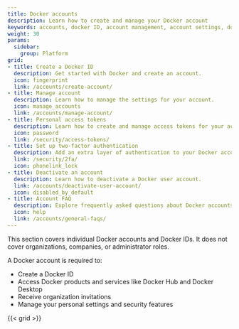 ```yaml
---
title: Docker accounts
description: Learn how to create and manage your Docker account
keywords: accounts, docker ID, account management, account settings, docker account, docker home
weight: 30
params:
  sidebar:
    group: Platform
grid:
- title: Create a Docker ID
  description: Get started with Docker and create an account.
  icon: fingerprint
  link: /accounts/create-account/
- title: Manage account
  description: Learn how to manage the settings for your account.
  icon: manage_accounts
  link: /accounts/manage-account/
- title: Personal access tokens
  description: Learn how to create and manage access tokens for your account.
  icon: password
  link: /security/access-tokens/
- title: Set up two-factor authentication
  description: Add an extra layer of authentication to your Docker account.
  link: /security/2fa/
  icon: phonelink_lock
- title: Deactivate an account
  description: Learn how to deactivate a Docker user account.
  link: /accounts/deactivate-user-account/
  icon: disabled_by_default
- title: Account FAQ
  description: Explore frequently asked questions about Docker accounts.
  icon: help
  link: /accounts/general-faqs/
---
```


This section covers individual Docker accounts and Docker IDs. It does
not cover organizations, companies, or administrator roles.

A Docker account is required to:
- Create a Docker ID
- Access Docker products and services like Docker Hub and Docker Desktop
- Receive organization invitations
- Manage your personal settings and security features

{{< grid >}}
